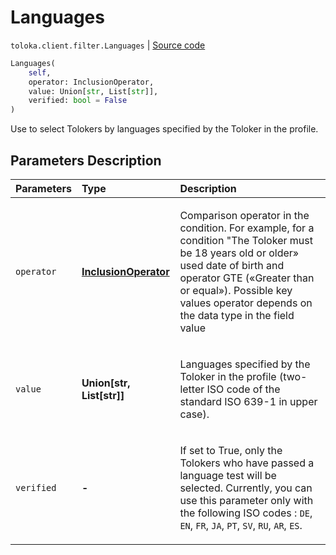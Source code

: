 # Languages
`toloka.client.filter.Languages` | [Source code](https://github.com/Toloka/toloka-kit/blob/v1.0.1/src/client/filter.py#L324)

```python
Languages(
    self,
    operator: InclusionOperator,
    value: Union[str, List[str]],
    verified: bool = False
)
```

Use to select Tolokers by languages specified by the Toloker in the profile.

## Parameters Description

| Parameters | Type | Description |
| :----------| :----| :-----------|
`operator`|**[InclusionOperator](toloka.client.primitives.operators.InclusionOperator.md)**|<p>Comparison operator in the condition. For example, for a condition &quot;The Toloker must be 18 years old or older» used date of birth and operator GTE («Greater than or equal»). Possible key values operator depends on the data type in the field value</p>
`value`|**Union\[str, List\[str\]\]**|<p>Languages specified by the Toloker in the profile (two-letter ISO code of the standard ISO 639-1 in upper case).</p>
`verified`|**-**|<p>If set to True, only the Tolokers who have passed a language test will be selected. Currently, you can use this parameter only with the following ISO codes : `DE`, `EN`, `FR`, `JA`, `PT`, `SV`, `RU`, `AR`, `ES`.</p>
